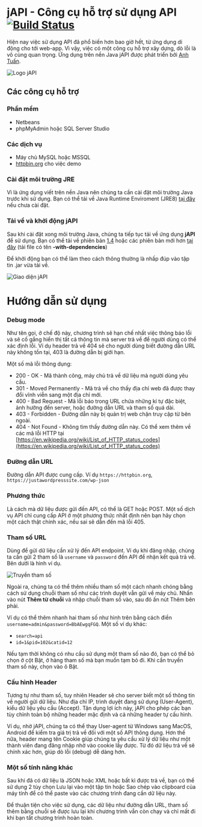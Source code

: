 # jAPI - Công cụ hỗ trợ sử dụng API [![Build Status](https://travis-ci.org/mrsugar/japi.svg?branch=master)](https://travis-ci.org/mrsugar/japi)

Hiện nay việc sử dụng API đã phổ biến hơn bao giờ hết, từ ứng dụng di động cho tới web-app. Vì vậy, việc có một công cụ hỗ trợ xây dựng, dò lỗi là vô cùng quan trọng. Ứng dụng trên nền Java jAPI được phát triển bởi [Anh Tuấn](https://www.facebook.com/mrsugarvn).

![Logo jAPI](http://i.imgur.com/1qrepNv.png)

## Các công cụ hỗ trợ
### Phần mềm
* Netbeans
* phpMyAdmin hoặc SQL Server Studio
### Các dịch vụ
* Máy chủ MySQL hoặc MSSQL
* [httpbin.org](http://httpbin.org) cho việc demo

### Cài đặt môi trường JRE
Vì là ứng dụng viết trên nền Java nên chúng ta cần cài đặt môi trường Java trước khi sử dụng. Bạn có thể tải về Java Runtime Enviroment (JRE8) [tại đây](http://www.oracle.com/technetwork/java/javase/downloads/jre8-downloads-2133155.html) nếu chưa cài đặt.
### Tải về và khởi động jAPI
Sau khi cài đặt xong môi trường Java, chúng ta tiếp tục tải về ứng dụng **jAPI** để sử dụng. Bạn có thể tải về phiên bản [1.4](https://github.com/mrsugar/japi/blob/master/target/jAPI-1.4-jar-with-dependencies.jar) hoặc các phiên bản mới hơn [tại đây](https://github.com/mrsugar/japi/tree/master/target) (tải file có tên **-with-dependencies**)

Để khởi động bạn có thể làm theo cách thông thường là nhấp đúp vào tập tin .jar vừa tải về.

![Giao diện jAPI](http://i.imgur.com/PbhgsGW.png)

# Hướng dẫn sử dụng

### Debug mode
Như tên gọi, ở chế độ này, chương trình sẽ hạn chế nhất việc thông báo lỗi và sẽ cố gắng hiển thị tất cả thông tin mà server trả về để người dùng có thể xác định lỗi. Ví dụ header trả về 404 sẽ cho người dùng biết đường dẫn URL này không tồn tại, 403 là đường dẫn bị giới hạn.

Một số mã lỗi thông dụng:
* 200 - OK - Mã thành công, máy chủ trả về dữ liệu mà người dùng yêu cầu.
* 301 - Moved Permanently - Mã trả về cho thấy địa chỉ web đã được thay đổi vĩnh viễn sang một địa chỉ mới.
* 400 - Bad Request - Mã lỗi báo trong URL chứa những kí tự đặc biệt, ảnh hưởng đến server, hoặc đường dẫn URL và tham số quá dài.
* 403 - Forbidden - Đường dẫn này bị quản trị web chặn truy cập từ bên ngoài.
* 404 - Not Found - Không tìm thấy đường dẫn này.
Có thể xem thêm về các mã lỗi HTTP tại [https://en.wikipedia.org/wiki/List_of_HTTP_status_codes](https://en.wikipedia.org/wiki/List_of_HTTP_status_codes)

### Đường dẫn URL
Đường dẫn API được cung cấp. Ví dụ `https://httpbin.org`, `https://justawordpresssite.com/wp-json`

### Phương thức
Là cách mà dữ liệu được gửi đến API, có thể là GET hoặc POST. Một số dịch vụ API chỉ cung cấp API ở một phương thức nhất định nên bạn hãy chọn một cách thật chính xác, nếu sai sẽ dẫn đến mã lỗi 405.

### Tham số URL
Dùng để gửi dữ liệu cần xử lý đến API endpoint. Ví dụ khi đăng nhập, chúng ta cần gửi 2 tham số là `username` và `password` đến API để nhận kết quả trả về. Bên dưới là hình ví dụ.

![Truyền tham số](http://i.imgur.com/KxWsqvT.png)

Ngoài ra, chúng ta có thể thêm nhiều tham số một cách nhanh chóng bằng cách sử dụng chuỗi tham số như các trình duyệt vẫn gửi về máy chủ. Nhấn vào nút **Thêm từ chuỗi** và nhập chuỗi tham số vào, sau đó ấn nút Thêm bên phải.

Ví dụ có thể thêm nhanh hai tham số như hình trên bằng cách điền `username=admin&password=BbAEwgqFGQ`. Một số ví dụ khác:
* `search=api`
* `id=1&pid=102&catid=12`

Nếu tạm thời không có nhu cầu sử dụng một tham số nào đó, bạn có thể bỏ chọn ở cột Bật, ở hàng tham số mà bạn muốn tạm bỏ đi. Khi cần truyền tham số này, chọn vào ô Bật.

### Cấu hình Header
Tương tự như tham số, tuy nhiên Header sẽ cho server biết một số thông tin về người gửi dữ liệu. Như địa chỉ IP, trình duyệt đang sử dụng (User-Agent), kiểu dữ liệu yêu cầu (Accept). Tận dụng lợi ích này, jAPI cho phép các bạn tùy chỉnh toàn bộ những header mặc định và cả những header tự cấu hình.

Ví dụ, nhờ jAPI, chúng ta có thể thay User-agent từ Windows sang MacOS, Android để kiểm tra giá trị trả về đối với một số API thông dụng. Hơn thế nữa, header mang tên Cookie giúp chúng ta yêu cầu xử lý dữ liệu như một thành viên đang đăng nhập nhờ vào cookie lấy được. Từ đó dữ liệu trả về sẽ chính xác hơn, giúp dò lỗi (debug) dễ dàng hơn.

### Một số tính năng khác
Sau khi đã có dữ liệu là JSON hoặc XML hoặc bất kì được trả về, bạn có thể sử dụng 2 tùy chọn Lưu lại vào một tập tin hoặc Sao chép vào clipboard của máy tính để có thể paste vào các chương trình đang cần dữ liệu này.

Để thuận tiện cho việc sử dụng, các dữ liệu như đường dẫn URL, tham số thêm bằng chuỗi sẽ được lưu lại khi chương trình vẫn còn chạy và chỉ mất đi khi bạn tắt chương trình hoàn toàn.
